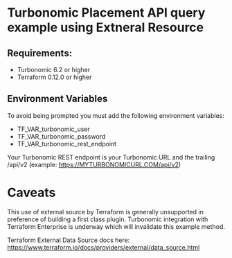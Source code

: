 # Turbonomic Placement API query example using Extneral Resource

## Requirements:

- Turbonomic 6.2 or higher 
- Terraform 0.12.0 or higher

## Environment Variables

To avoid being prompted you must add the following environment variables:
- TF_VAR_turbonomic_user
- TF_VAR_turbonomic_password
- TF_VAR_turbonomic_rest_endpoint 

Your Turbonomic REST endpoint is your Turbonomic URL and the trailing /api/v2 (example: https://MYTURBONOMICURL.COM/api/v2)

# Caveats

This use of external source by Terraform is generally unsupported in preference of building a first class plugin.  Turbonomic integration with Terraform Enterprise is underway which will invalidate this example method. 

Terraform External Data Source docs here:  https://www.terraform.io/docs/providers/external/data_source.html 

